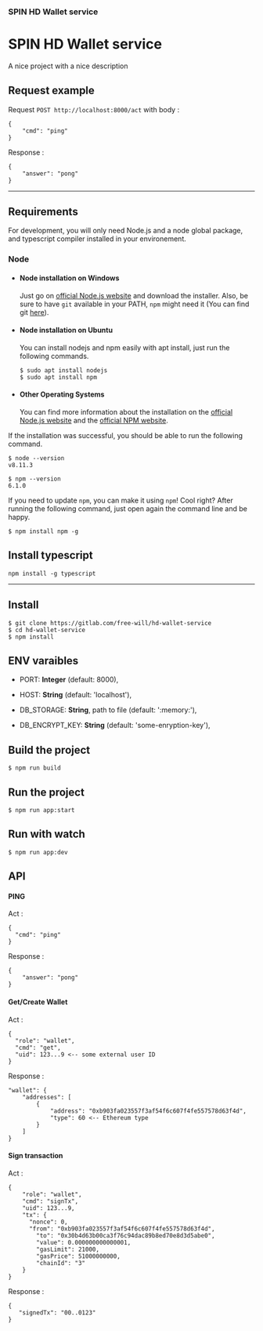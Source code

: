 ### SPIN HD Wallet service


# SPIN HD Wallet service

A nice project with a nice description

## Request example

Request `POST http://localhost:8000/act` with body :

```
{
	"cmd": "ping"
}
```

Response : 
```
{
    "answer": "pong"
}
```

---
## Requirements

For development, you will only need Node.js and a node global package, and typescript compiler installed in your environement.

### Node
- #### Node installation on Windows

  Just go on [official Node.js website](https://nodejs.org/) and download the installer.
Also, be sure to have `git` available in your PATH, `npm` might need it (You can find git [here](https://git-scm.com/)).

- #### Node installation on Ubuntu

  You can install nodejs and npm easily with apt install, just run the following commands.

      $ sudo apt install nodejs
      $ sudo apt install npm

- #### Other Operating Systems
  You can find more information about the installation on the [official Node.js website](https://nodejs.org/) and the [official NPM website](https://npmjs.org/).

If the installation was successful, you should be able to run the following command.

    $ node --version
    v8.11.3

    $ npm --version
    6.1.0

If you need to update `npm`, you can make it using `npm`! Cool right? After running the following command, just open again the command line and be happy.

    $ npm install npm -g

###


## Install typescript

    npm install -g typescript

---

## Install

    $ git clone https://gitlab.com/free-will/hd-wallet-service
    $ cd hd-wallet-service
    $ npm install

## ENV varaibles

  - PORT: **Integer** (default: 8000),
  - HOST: **String** (default: 'localhost'),

  - DB_STORAGE: **String**, path to file (default: ':memory:'),
  - DB_ENCRYPT_KEY: **String** (default: 'some-enryption-key'),

## Build the project

    $ npm run build

## Run the project

    $ npm run app:start

## Run with watch

    $ npm run app:dev

## API

#### PING

Act :

    {
      "cmd": "ping"
    }


Response : 

    {
        "answer": "pong"
    }

#### Get/Create Wallet

Act :

    {
      "role": "wallet",
      "cmd": "get",
      "uid": 123...9 <-- some external user ID 
    }


Response : 

    "wallet": {
        "addresses": [
            {
                "address": "0xb903fa023557f3af54f6c607f4fe557578d63f4d",
                "type": 60 <-- Ethereum type
            }
        ]
    }

#### Sign transaction

Act :

    {
        "role": "wallet",
        "cmd": "signTx",
        "uid": 123...9,
        "tx": {
          "nonce": 0,
          "from": "0xb903fa023557f3af54f6c607f4fe557578d63f4d",
            "to": "0x30b4d63b00ca3f76c94dac89b8ed70e8d3d5abe0",
            "value": 0.000000000000001,
            "gasLimit": 21000,
            "gasPrice": 51000000000,
            "chainId": "3"
        }
    }


Response : 

    {
       "signedTx": "00..0123"
    }
